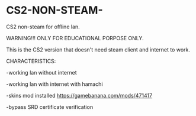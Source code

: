 # CS2-NON-STEAM-
CS2 non-steam for offline lan.

WARNING!!!
ONLY FOR EDUCATIONAL PORPOSE ONLY.

This is the CS2 version that doesn't need steam client and internet to work.

CHARACTERISTICS:

-working lan without internet

-working lan with internet with hamachi

-skins mod installed https://gamebanana.com/mods/471417

-bypass SRD certificate verification
